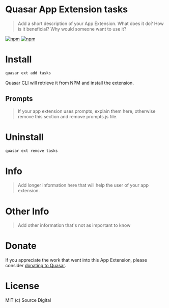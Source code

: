 # Quasar App Extension tasks

> Add a short description of your App Extension. What does it do? How is it beneficial? Why would someone want to use it?

[![npm](https://img.shields.io/npm/v/@sourcesync/quasar-app-extension-tasks.svg?label=@sourcesync/quasar-app-extension-tasks)](https://www.npmjs.com/package/@sourcesync/quasar-app-extension-tasks)
[![npm](https://img.shields.io/npm/dt/@sourcesync/quasar-app-extension-tasks.svg)](https://www.npmjs.com/package/@sourcesync/quasar-app-extension-tasks)

# Install
```bash
quasar ext add tasks
```
Quasar CLI will retrieve it from NPM and install the extension.

## Prompts

> If your app extension uses prompts, explain them here, otherwise remove this section and remove prompts.js file.

# Uninstall
```bash
quasar ext remove tasks
```

# Info
> Add longer information here that will help the user of your app extension.

# Other Info
> Add other information that's not as important to know

# Donate
If you appreciate the work that went into this App Extension, please consider [donating to Quasar](https://donate.quasar.dev).

# License
MIT (c) Source Digital
